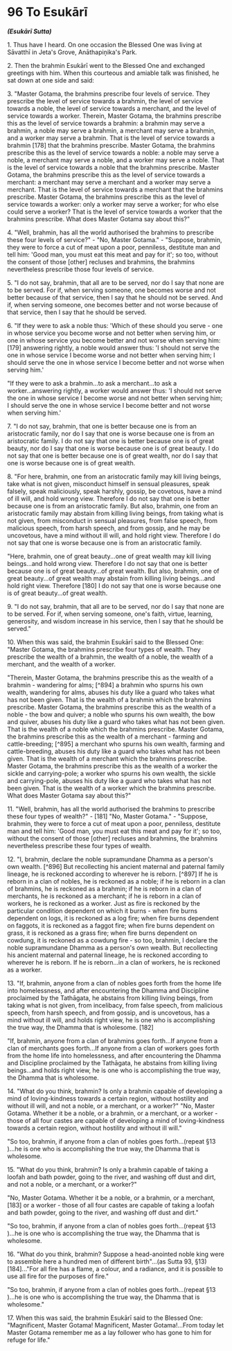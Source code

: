 # 96 To Esukārī
***(Esukārī Sutta)***

1\. Thus have I heard. On one occasion the Blessed One was living at Sāvatthī in Jeta's Grove, Anāthapiṇ̣ika's Park.

2\. Then the brahmin Esukārī went to the Blessed One and exchanged greetings with him. When this courteous and amiable talk was finished, he sat down at one side and said:

3\. "Master Gotama, the brahmins prescribe four levels of service. They prescribe the level of service towards a brahmin, the level of service towards a noble, the level of service towards a merchant, and the level of service towards a worker. Therein, Master Gotama, the brahmins prescribe this as the level of service towards a brahmin: a brahmin may serve a brahmin, a noble may serve a brahmin, a merchant may serve a brahmin, and a worker may serve a brahmin. That is the level of service towards a brahmin [178] that the brahmins prescribe. Master Gotama, the brahmins prescribe this as the level of service towards a noble: a noble may serve a noble, a merchant may serve a noble, and a worker may serve a noble. That is the level of service towards a noble that the brahmins prescribe. Master Gotama, the brahmins prescribe this as the level of service towards a merchant: a merchant may serve a merchant and a worker may serve a merchant. That is the level of service towards a merchant that the brahmins prescribe. Master Gotama, the brahmins prescribe this as the level of service towards a worker: only a worker may serve a worker; for who else could serve a worker? That is the level of service towards a worker that the brahmins prescribe. What does Master Gotama say about this?"

4\. "Well, brahmin, has all the world authorised the brahmins to prescribe these four levels of service?" - "No, Master Gotama." - "Suppose, brahmin, they were to force a cut of meat
upon a poor, penniless, destitute man and tell him: 'Good man, you must eat this meat and pay for it'; so too, without the consent of those [other] recluses and brahmins, the brahmins nevertheless prescribe those four levels of service.

5\. "I do not say, brahmin, that all are to be served, nor do I say that none are to be served. For if, when serving someone, one becomes worse and not better because of that service, then I say that he should not be served. And if, when serving someone, one becomes better and not worse because of that service, then I say that he should be served.

6\. "If they were to ask a noble thus: 'Which of these should you serve - one in whose service you become worse and not better when serving him, or one in whose service you become better and not worse when serving him: [179] answering rightly, a noble would answer thus: 'I should not serve the one in whose service I become worse and not better when serving him; I should serve the one in whose service I become better and not worse when serving him.'

"If they were to ask a brahmin...to ask a merchant...to ask a worker...answering rightly, a worker would answer thus: 'I should not serve the one in whose service I become worse and not better when serving him; I should serve the one in whose service I become better and not worse when serving him.'

7\. "I do not say, brahmin, that one is better because one is from an aristocratic family, nor do I say that one is worse because one is from an aristocratic family. I do not say that one is better because one is of great beauty, nor do I say that one is worse because one is of great beauty. I do not say that one is better because one is of great wealth, nor do I say that one is worse because one is of great wealth.

8\. "For here, brahmin, one from an aristocratic family may kill living beings, take what is not given, misconduct himself in sensual pleasures, speak falsely, speak maliciously, speak harshly, gossip, be covetous, have a mind of ill will, and hold wrong view. Therefore I do not say that one is better because one is from an aristocratic family. But also, brahmin, one from an aristocratic family may abstain from killing living beings, from taking what is not given, from misconduct in sensual pleasures, from false speech, from malicious speech, from harsh speech, and from gossip, and he may be uncovetous, have a mind
without ill will, and hold right view. Therefore I do not say that one is worse because one is from an aristocratic family.

"Here, brahmin, one of great beauty...one of great wealth may kill living beings...and hold wrong view. Therefore I do not say that one is better because one is of great beauty...of great wealth. But also, brahmin, one of great beauty...of great wealth may abstain from killing living beings...and hold right view. Therefore [180] I do not say that one is worse because one is of great beauty...of great wealth.

9\. "I do not say, brahmin, that all are to be served, nor do I say that none are to be served. For if, when serving someone, one's faith, virtue, learning, generosity, and wisdom increase in his service, then I say that he should be served."

10\. When this was said, the brahmin Esukārī said to the Blessed One: "Master Gotama, the brahmins prescribe four types of wealth. They prescribe the wealth of a brahmin, the wealth of a noble, the wealth of a merchant, and the wealth of a worker.

"Therein, Master Gotama, the brahmins prescribe this as the wealth of a brahmin - wandering for alms; [^894] a brahmin who spurns his own wealth, wandering for alms, abuses his duty like a guard who takes what has not been given. That is the wealth of a brahmin which the brahmins prescribe. Master Gotama, the brahmins prescribe this as the wealth of a noble - the bow and quiver; a noble who spurns his own wealth, the bow and quiver, abuses his duty like a guard who takes what has not been given. That is the wealth of a noble which the brahmins prescribe. Master Gotama, the brahmins prescribe this as the wealth of a merchant - farming and cattle-breeding; [^895] a merchant who spurns his own wealth, farming and cattle-breeding, abuses his duty like a guard who takes what has not been given. That is the wealth of a merchant which the brahmins prescribe. Master Gotama, the brahmins prescribe this as the wealth of a worker the sickle and carrying-pole; a worker who spurns his own wealth, the sickle and carrying-pole, abuses his duty like a guard who takes what has not been given. That is the wealth of a worker which the brahmins prescribe. What does Master Gotama say about this?"

11\. "Well, brahmin, has all the world authorised the brahmins to prescribe these four types of wealth?" - [181] "No, Master Gotama." - "Suppose, brahmin, they were to force a cut of meat
upon a poor, penniless, destitute man and tell him: 'Good man, you must eat this meat and pay for it'; so too, without the consent of those [other] recluses and brahmins, the brahmins nevertheless prescribe these four types of wealth.

12\. "I, brahmin, declare the noble supramundane Dhamma as a person's own wealth. [^896] But recollecting his ancient maternal and paternal family lineage, he is reckoned according to wherever he is reborn. [^897] If he is reborn in a clan of nobles, he is reckoned as a noble; if he is reborn in a clan of brahmins, he is reckoned as a brahmin; if he is reborn in a clan of merchants, he is reckoned as a merchant; if he is reborn in a clan of workers, he is reckoned as a worker. Just as fire is reckoned by the particular condition dependent on which it burns - when fire burns dependent on logs, it is reckoned as a log fire; when fire burns dependent on faggots, it is reckoned as a faggot fire; when fire burns dependent on grass, it is reckoned as a grass fire; when fire burns dependent on cowdung, it is reckoned as a cowdung fire - so too, brahmin, I declare the noble supramundane Dhamma as a person's own wealth. But recollecting his ancient maternal and paternal lineage, he is reckoned according to wherever he is reborn. If he is reborn...in a clan of workers, he is reckoned as a worker.

13\. "If, brahmin, anyone from a clan of nobles goes forth from the home life into homelessness, and after encountering the Dhamma and Discipline proclaimed by the Tathāgata, he abstains from killing living beings, from taking what is not given, from incelibacy, from false speech, from malicious speech, from harsh speech, and from gossip, and is uncovetous, has a mind without ill will, and holds right view, he is one who is accomplishing the true way, the Dhamma that is wholesome. [182]

"If, brahmin, anyone from a clan of brahmins goes forth...If anyone from a clan of merchants goes forth...If anyone from a clan of workers goes forth from the home life into homelessness, and after encountering the Dhamma and Discipline proclaimed by the Tathāgata, he abstains from killing living beings...and holds right view, he is one who is accomplishing the true way, the Dhamma that is wholesome.

14\. "What do you think, brahmin? Is only a brahmin capable of developing a mind of loving-kindness towards a certain region, without hostility and without ill will, and not a noble, or a merchant, or a worker?"
"No, Master Gotama. Whether it be a noble, or a brahmin, or a merchant, or a worker - those of all four castes are capable of developing a mind of loving-kindness towards a certain region, without hostility and without ill will."

"So too, brahmin, if anyone from a clan of nobles goes forth...(repeat §13 )...he is one who is accomplishing the true way, the Dhamma that is wholesome.

15\. "What do you think, brahmin? Is only a brahmin capable of taking a loofah and bath powder, going to the river, and washing off dust and dirt, and not a noble, or a merchant, or a worker?"

"No, Master Gotama. Whether it be a noble, or a brahmin, or a merchant, [183] or a worker - those of all four castes are capable of taking a loofah and bath powder, going to the river, and washing off dust and dirt."

"So too, brahmin, if anyone from a clan of nobles goes forth...(repeat §13 )...he is one who is accomplishing the true way, the Dhamma that is wholesome.

16\. "What do you think, brahmin? Suppose a head-anointed noble king were to assemble here a hundred men of different birth"...(as Sutta 93, §13) [184]..."For all fire has a flame, a colour, and a radiance, and it is possible to use all fire for the purposes of fire."

"So too, brahmin, if anyone from a clan of nobles goes forth...(repeat §13 )...he is one who is accomplishing the true way, the Dhamma that is wholesome."

17\. When this was said, the brahmin Esukārī said to the Blessed One: "Magnificent, Master Gotama! Magnificent, Master Gotama!...From today let Master Gotama remember me as a lay follower who has gone to him for refuge for life."